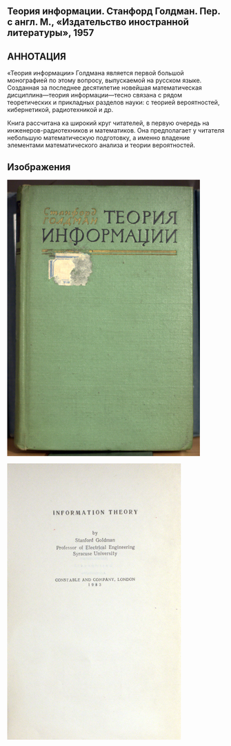 ## Теория информации. Станфорд Голдман. Пер. с англ. М., «Издательство иностранной литературы», 1957

## АННОТАЦИЯ

«Теория информации» Голдмана является первой большой монографией по этому вопросу, выпускаемой на русском языке. Созданная за последнее десятилетие новейшая математическая дисциплина—теория информации—тесно связана с рядом теоретических и прикладных разделов науки: с теорией вероятностей, кибернетикой, радиотехникой и др.

Книга рассчитана ка широкий круг читателей, в первую очередь на инженеров-радиотехников и математиков. Она предполагает у читателя небольшую математическую подготовку, а именно владение элементами математического анализа и теории вероятностей.

## Изображения

![001](./assets/images/001.png)

![002](./assets/images/002.png)
